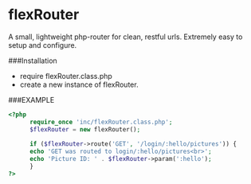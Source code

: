 # flexRouter
A small, lightweight php-router for clean, restful urls. Extremely easy to setup and configure.


###Installation
- require flexRouter.class.php
- create a new instance of flexRouter. 

###EXAMPLE

```php
<?php
      require_once 'inc/flexRouter.class.php';
      $flexRouter = new flexRouter();
      
      if ($flexRouter->route('GET', '/login/:hello/pictures')) {
      echo 'GET was routed to login/:hello/pictures<br>';
      echo 'Picture ID: ' . $flexRouter->param(':hello');
      }  
?>
```
